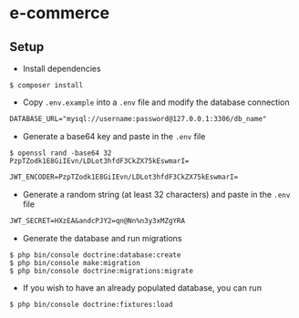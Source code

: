 # e-commerce

## Setup

- Install dependencies

```shell
$ composer install
```

- Copy `.env.example` into a `.env` file and modify the database connection

```txt
DATABASE_URL="mysql://username:password@127.0.0.1:3306/db_name"
```

- Generate a base64 key and paste in the `.env` file

```shell
$ openssl rand -base64 32
PzpTZodk1E8GiIEvn/LDLot3hfdF3CkZX75kEswmarI=
```

```txt
JWT_ENCODER=PzpTZodk1E8GiIEvn/LDLot3hfdF3CkZX75kEswmarI=
```

- Generate a random string (at least 32 characters) and paste in the `.env` file

```txt
JWT_SECRET=HXzEA&andcPJY2=qn@Nn%n3y3xMZgYRA
```

- Generate the database and run migrations

```shell
$ php bin/console doctrine:database:create
$ php bin/console make:migration
$ php bin/console doctrine:migrations:migrate
```

- If you wish to have an already populated database, you can run

```shell
$ php bin/console doctrine:fixtures:load
```